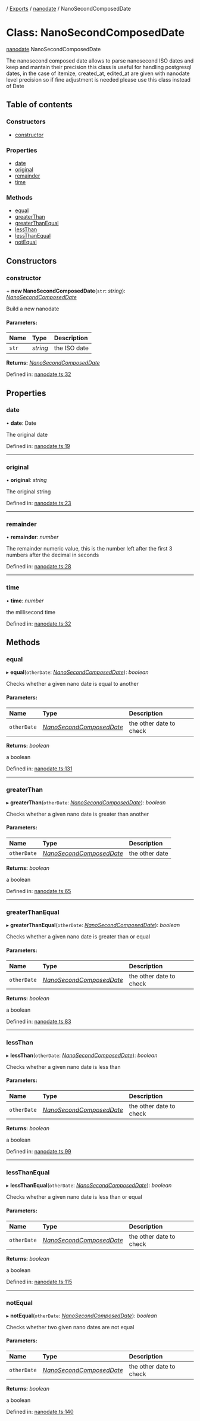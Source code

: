 [](../README.md) / [Exports](../modules.md) / [nanodate](../modules/nanodate.md) / NanoSecondComposedDate

# Class: NanoSecondComposedDate

[nanodate](../modules/nanodate.md).NanoSecondComposedDate

The nanosecond composed date allows to parse nanosecond ISO dates and keep and mantain their precision
this class is useful for handling postgresql dates, in the case of itemize, created_at, edited_at are given
with nanodate level precision so if fine adjustment is needed please use this class instead of Date

## Table of contents

### Constructors

- [constructor](nanodate.nanosecondcomposeddate.md#constructor)

### Properties

- [date](nanodate.nanosecondcomposeddate.md#date)
- [original](nanodate.nanosecondcomposeddate.md#original)
- [remainder](nanodate.nanosecondcomposeddate.md#remainder)
- [time](nanodate.nanosecondcomposeddate.md#time)

### Methods

- [equal](nanodate.nanosecondcomposeddate.md#equal)
- [greaterThan](nanodate.nanosecondcomposeddate.md#greaterthan)
- [greaterThanEqual](nanodate.nanosecondcomposeddate.md#greaterthanequal)
- [lessThan](nanodate.nanosecondcomposeddate.md#lessthan)
- [lessThanEqual](nanodate.nanosecondcomposeddate.md#lessthanequal)
- [notEqual](nanodate.nanosecondcomposeddate.md#notequal)

## Constructors

### constructor

\+ **new NanoSecondComposedDate**(`str`: *string*): [*NanoSecondComposedDate*](nanodate.nanosecondcomposeddate.md)

Build a new nanodate

#### Parameters:

Name | Type | Description |
:------ | :------ | :------ |
`str` | *string* | the ISO date    |

**Returns:** [*NanoSecondComposedDate*](nanodate.nanosecondcomposeddate.md)

Defined in: [nanodate.ts:32](https://github.com/onzag/itemize/blob/5fcde7cf/nanodate.ts#L32)

## Properties

### date

• **date**: Date

The original date

Defined in: [nanodate.ts:19](https://github.com/onzag/itemize/blob/5fcde7cf/nanodate.ts#L19)

___

### original

• **original**: *string*

The original string

Defined in: [nanodate.ts:23](https://github.com/onzag/itemize/blob/5fcde7cf/nanodate.ts#L23)

___

### remainder

• **remainder**: *number*

The remainder numeric value, this is the number
left after the first 3 numbers after the decimal in seconds

Defined in: [nanodate.ts:28](https://github.com/onzag/itemize/blob/5fcde7cf/nanodate.ts#L28)

___

### time

• **time**: *number*

the millisecond time

Defined in: [nanodate.ts:32](https://github.com/onzag/itemize/blob/5fcde7cf/nanodate.ts#L32)

## Methods

### equal

▸ **equal**(`otherDate`: [*NanoSecondComposedDate*](nanodate.nanosecondcomposeddate.md)): *boolean*

Checks whether a given nano date is equal to another

#### Parameters:

Name | Type | Description |
:------ | :------ | :------ |
`otherDate` | [*NanoSecondComposedDate*](nanodate.nanosecondcomposeddate.md) | the other date to check   |

**Returns:** *boolean*

a boolean

Defined in: [nanodate.ts:131](https://github.com/onzag/itemize/blob/5fcde7cf/nanodate.ts#L131)

___

### greaterThan

▸ **greaterThan**(`otherDate`: [*NanoSecondComposedDate*](nanodate.nanosecondcomposeddate.md)): *boolean*

Checks whether a given nano date is greater than another

#### Parameters:

Name | Type | Description |
:------ | :------ | :------ |
`otherDate` | [*NanoSecondComposedDate*](nanodate.nanosecondcomposeddate.md) | the other date   |

**Returns:** *boolean*

a boolean

Defined in: [nanodate.ts:65](https://github.com/onzag/itemize/blob/5fcde7cf/nanodate.ts#L65)

___

### greaterThanEqual

▸ **greaterThanEqual**(`otherDate`: [*NanoSecondComposedDate*](nanodate.nanosecondcomposeddate.md)): *boolean*

Checks whether a given nano date is greater than or equal

#### Parameters:

Name | Type | Description |
:------ | :------ | :------ |
`otherDate` | [*NanoSecondComposedDate*](nanodate.nanosecondcomposeddate.md) | the other date to check   |

**Returns:** *boolean*

a boolean

Defined in: [nanodate.ts:83](https://github.com/onzag/itemize/blob/5fcde7cf/nanodate.ts#L83)

___

### lessThan

▸ **lessThan**(`otherDate`: [*NanoSecondComposedDate*](nanodate.nanosecondcomposeddate.md)): *boolean*

Checks whether a given nano date is less than

#### Parameters:

Name | Type | Description |
:------ | :------ | :------ |
`otherDate` | [*NanoSecondComposedDate*](nanodate.nanosecondcomposeddate.md) | the other date to check   |

**Returns:** *boolean*

a boolean

Defined in: [nanodate.ts:99](https://github.com/onzag/itemize/blob/5fcde7cf/nanodate.ts#L99)

___

### lessThanEqual

▸ **lessThanEqual**(`otherDate`: [*NanoSecondComposedDate*](nanodate.nanosecondcomposeddate.md)): *boolean*

Checks whether a given nano date is less than or equal

#### Parameters:

Name | Type | Description |
:------ | :------ | :------ |
`otherDate` | [*NanoSecondComposedDate*](nanodate.nanosecondcomposeddate.md) | the other date to check   |

**Returns:** *boolean*

a boolean

Defined in: [nanodate.ts:115](https://github.com/onzag/itemize/blob/5fcde7cf/nanodate.ts#L115)

___

### notEqual

▸ **notEqual**(`otherDate`: [*NanoSecondComposedDate*](nanodate.nanosecondcomposeddate.md)): *boolean*

Checks whether two given nano dates are not equal

#### Parameters:

Name | Type | Description |
:------ | :------ | :------ |
`otherDate` | [*NanoSecondComposedDate*](nanodate.nanosecondcomposeddate.md) | the other date to check   |

**Returns:** *boolean*

a boolean

Defined in: [nanodate.ts:140](https://github.com/onzag/itemize/blob/5fcde7cf/nanodate.ts#L140)
